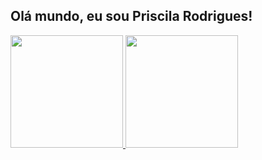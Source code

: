 ## Olá mundo, eu sou Priscila Rodrigues!

<div text-align="center">
<a href="https://github.com/PriscilaRodriguess">
<img height="180em" src="https://github-readme-stats.vercel.app/api?username=priscilarodriguess&show_icons=true&theme=dracula">
<img height="180em" src="https://github-readme-stats.vercel.app/api/top-langs/?username=priscilarodriguess&layout=compact&theme=dracula">

</div>
